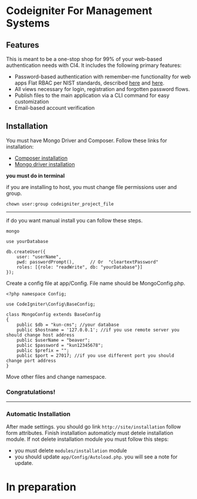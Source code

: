 # Codeigniter For Management Systems

## Features

This is meant to be a one-stop shop for 99% of your web-based authentication needs with CI4. It includes the following primary features:

<ul>
<li>Password-based authentication with remember-me functionality for web apps
Flat RBAC per NIST standards, described <a href="https://csrc.nist.gov/Projects/Role-Based-Access-Control">here</a> and <a href="https://www.semanticscholar.org/paper/A-formal-model-for-flat-role-based-access-control-Khayat-Abdallah/aeb1e9676e2d7694f268377fc22bdb510a13fab7?p2df">here</a>.</li>
<li>All views necessary for login, registration and forgotten password flows.</li>
<li>Publish files to the main application via a CLI command for easy customization</li>
<li>Email-based account verification</li>
</ul>

## Installation
You must have Mongo Driver and Composer. Follow these links for installation:
<ul>
<li><a href="https://getcomposer.org/doc/00-intro.md#installation-linux-unix-macos">Composer installation</a></li>
<li><a href="https://www.php.net/manual/en/mongo.installation.php">Mongo driver installation</a></li>
</ul>

**you must do in terminal**

if you are installing to host, you must change file permissions user and group.

<code>chown user:group codeigniter_project_file</code>

<hr>

if do you want manual install you can follow these steps.
```
mongo

use yourDatabase

db.createUser({
    user: "userName",
    pwd: passwordPrompt(),      // Or  "cleartextPassword"
    roles: [{role: "readWrite", db: "yourDatabase"}]
});
```

Create a config file at app/Config. File name should be MongoConfig.php.

```
<?php namespace Config;

use CodeIgniter\Config\BaseConfig;

class MongoConfig extends BaseConfig
{
    public $db = "kun-cms"; //your database
    public $hostname = '127.0.0.1'; //if you use remote server you should change host address
    public $userName = "beaver";
    public $password = "kun12345678";
    public $prefix = "";
    public $port = 27017; //if you use different port you should change port address
}
```

Move other files and change namespace.

### <b>Congratulations!</b>
<hr>

### Automatic Installation
After made settings. you should go link `http://site/installation` follow form attributes. Finish installation automaticly must detele installation module. If not delete installation module you must follow this steps:
<ul>
<li>you must delete <code>modules/installation</code> module</li>
<li>you should update <code>app/Config/Autoload.php</code>. you will see a note for update.</li>
</ul>

# In preparation
